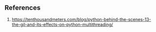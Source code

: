 ## References
1. https://tenthousandmeters.com/blog/python-behind-the-scenes-13-the-gil-and-its-effects-on-python-multithreading/
